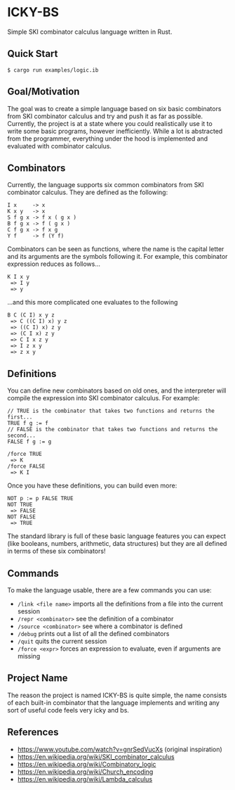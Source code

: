 # ICKY-BS
Simple SKI combinator calculus language written in Rust.

## Quick Start
```console
$ cargo run examples/logic.ib
```

## Goal/Motivation
The goal was to create a simple language based on six basic combinators from SKI combinator calculus and try and push it as far as possible. Currently, the project is at a state where you could realistically use it to write some basic programs, however inefficiently. While a lot is abstracted from the programmer, everything under the hood is implemented and evaluated with combinator calculus.

## Combinators
Currently, the language supports six common combinators from SKI combinator calculus. They are defined as the following:
```
I x     -> x
K x y   -> x
S f g x -> f x ( g x )
B f g x -> f ( g x )
C f g x -> f x g
Y f     -> f (Y f)
```

Combinators can be seen as functions, where the name is the capital letter and its arguments are the symbols following it. For example, this combinator expression reduces as follows...
```
K I x y
 => I y
 => y
```
...and this more complicated one evaluates to the following
```
B C (C I) x y z
 => C ((C I) x) y z
 => ((C I) x) z y
 => (C I x) z y
 => C I x z y
 => I z x y
 => z x y
```

## Definitions
You can define new combinators based on old ones, and the interpreter will compile the expression into SKI combinator calculus. For example:
```
// TRUE is the combinator that takes two functions and returns the first...
TRUE f g := f
// FALSE is the combinator that takes two functions and returns the second...
FALSE f g := g

/force TRUE
 => K
/force FALSE
 => K I
```
Once you have these definitions, you can build even more:
```
NOT p := p FALSE TRUE
NOT TRUE
 => FALSE
NOT FALSE
 => TRUE
```
The standard library is full of these basic language features you can expect (like booleans, numbers, arithmetic, data structures) but they are all defined in terms of these six combinators!

## Commands
To make the language usable, there are a few commands you can use:
- `/link <file name>` imports all the definitions from a file into the current session
- `/repr <combinator>` see the definition of a combinator
- `/source <combinator>` see where a combinator is defined
- `/debug` prints out a list of all the defined combinators
- `/quit` quits the current session
- `/force <expr>` forces an expression to evaluate, even if arguments are missing

## Project Name
The reason the project is named ICKY-BS is quite simple, the name consists of each built-in combinator that the language implements and writing any sort of useful code feels very icky and bs.

## References
- https://www.youtube.com/watch?v=gnrSedVucXs (original inspiration)
- https://en.wikipedia.org/wiki/SKI_combinator_calculus
- https://en.wikipedia.org/wiki/Combinatory_logic
- https://en.wikipedia.org/wiki/Church_encoding
- https://en.wikipedia.org/wiki/Lambda_calculus
